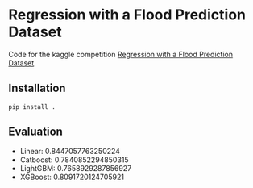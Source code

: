 # Regression with a Flood Prediction Dataset

Code for the kaggle competition [Regression with a Flood Prediction Dataset](https://www.kaggle.com/competitions/playground-series-s4e5/).

## Installation

```shell
pip install .
```

## Evaluation

* Linear: 0.8447057763250224
* Catboost: 0.7840852294850315
* LightGBM: 0.7658929287856927
* XGBoost: 0.8091720124705921
